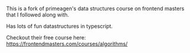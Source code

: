 This is a fork of primeagen's data structures course on frontend masters that I followed along with. 

Has lots of fun datastructures in typescript. 

Checkout their free course here: https://frontendmasters.com/courses/algorithms/
